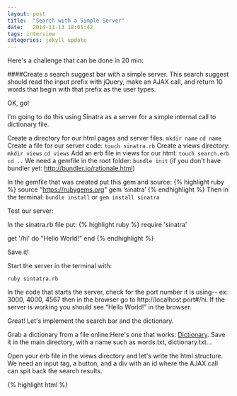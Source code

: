 ```yaml
---
layout: post
title:  "Search with a Simple Server"
date:   2014-11-13 18:05:42
tags: interview
categories: jekyll update
---
```

Here's a challenge that can be done in 20 min:

####Create a search suggest bar with a simple server. This search suggest should read the input prefix with jQuery, make an AJAX call, and return 10 words that begin with that prefix as the user types. 

OK, go!

I'm going to do this using Sinatra as a server for a simple internal call to dictionary file.


Create a directory for our html pages and server files. 
`mkdir name`
`cd name`
Create a file for our server code:
`touch sinatra.rb`
Create a views directory:
`mkdir views`
`cd views`
Add an erb file in views for our html:
`touch search.erb`
`cd ..`
We need a gemfile in the root folder:
`bundle init`
(if you don't have bundler yet: http://bundler.io/rationale.html)

In the gemfile that was created put this gem and source:
{% highlight ruby %}
source "https://rubygems.org"
gem ‘sinatra’
{% endhighlight %}
Then in the terminal:
`bundle install`
or
`gem install sinatra`

Test our server:

In the sinatra.rb file put:
{% highlight ruby %}
require 'sinatra'

get '/hi' do
  "Hello World!"
end
{% endhighlight %}

Save it!

Start the server in the terminal with:

`ruby sintatra.rb`

In the code that starts the server, check for the port number it is using-- ex: 3000, 4000, 4567
then in the browser go to http://localhost:port#/hi. If the server is working you should see “Hello World!” in the browser.

Great! Let's implement the search bar and the dictionary. 

Grab a dictionary from a file online:Here's one that works: [Dictionary][file]. Save it in the main directory, with a name such as words.txt, dictionary.txt...

Open your erb file in the views directory and let's write the html structure. We need an input tag, a button, and a div with an id where the AJAX call can spit back the search results. 

{% highlight html %}
<!DOCTYPE html>
<html lang="en">
<head>
	<script src="http://code.jquery.com/jquery-1.10.2.js"></script>
	<script>

	</script>
</head>
<form>
	<input name="search" type="text" size="10" ><button>Search</button>
</form>
<div id="search-suggest">
</div>
{% endhighlight %}

Now for the jQuery/AJAX, In the empty script put this (I'll explain it below!):

{% highlight html %}
$(function() {
	$('form input').on('keyup', searchSuggest);
		function searchSuggest(ev) {
			var q = $('form input').val()
			console.log(q);
			$('#search-suggest').load('http://localhost:4567/suggest?q=' + q);
			}
		});
{% endhighlight %}
We start with a jQuery function that waits for the "key up" stroke from the user in the "form input" search bar. Upon "key up", the SearchSuggest function will be executed. The SearchSuggest function saves the letter iputted but the user into a variable with the .val function on the form and input tags. We can log the q variable to the console just to make sure it was saved. Then  with the .load function on the div where we want our results (id=search-suggest), we are going to perform a "get" request to the server, with our user input varible. Remeber the port in the http request should be the one your sinatra server is using. However we haven't written the definition of our /suggest/ request yet!

Let's ask the server to render our html page, then write the "get" request for the dictionary.

Open the ruby server file, (we saved it as sinatra.rb)
Write a get request definition with the name of the erb file to open (we called ours search.erb)  

{% highlight ruby %}
get '/search' do
  erb :search
end
{% endhighlight %}

Now make sure the server is running (`ruby sinatra.rb`) and go to: http://localhost:4567/search 

You should see your search bar with the button! Type something in the bar; it doesn't work yet :(

Ok, let's write the /suggest/ AJAX, get request that we put in our script. I'm going to put it here with #comments for explanation. 

{% highlight ruby %}
WORDS = File.readlines('dictionary.txt').freeze
#upon starting the server, Sinatra will have the dictionary loaded in memory
(make sure the .txt file is where you saved your word list)
#freeze is a Ruby object method that prevents further modification

get '/suggest' do
  q = params[:q]
# :q are the words the user is typing in, which we will save in q again.
  results  = []
# start an array to put the result list
  re = /^#{ q }.*/
# a regular expression, used to check whether the words in the dictionary match the user input, 'q'
  s = Time.now
# let's use this to check how long it takes to find 10 words.
# iterate through the dictionary:
  WORDS.each do |w|
  	break if results.length == 10 
  	if !(w =~ re).nil?
  	  results << w
  	end
  end
  
  results.map { |r| "<div>#{ r }</div>"}.join('') + "<div>#{ Time.now - s }</div>"
  #map the results as a formatted array, and the difference in time as output. 
End
{% endhighlight %}

Ok, now if your request address in your script is correct: 
'http://localhost:4567/suggest?q=' + q
for the saved variable user input and the get request name, and the port, etc. your search bar should work!

With the server running, go to:
'http://localhost:4567/search

As you type words into the search bar, you should see a list of words and a number with the time it took the server to run the search. 

Experiment with ways that your /suggest/ request could be faster or slower.

Here are two ways I saved you from implementing a slow search: 

* I took the opening of the dictionary file out of the /suggest/ call, saving the time of having to load it out of the request time. Now it loads immediately as the server starts. 

* I saved the regular expression as a variable outside the .each iteration. This way the time it takes to build the regular expression is not compounded in memory by every iteration.

These two modifications significantly improved run time to < 1 sec. There are further optimizations but the tests to gauge improvement would need to be more comprehensive, as the searches can vary widely in run time based on the particular combination of letters. Also as more advanced search algorithms are considered, such as organizing the dictionary as a trie, the purpose and functionality of the search bar comes into question: does the search bar actually need to be faster? Does complexity outweigh simple, less error prone design? 

I hope you had fun! I did!

[file]: http://www.math.sjsu.edu/~foster/dictionary.txt
